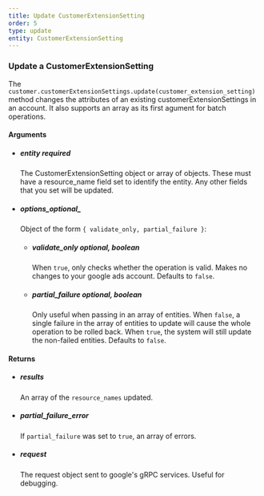 ```yaml
---
title: Update CustomerExtensionSetting 
order: 5
type: update
entity: CustomerExtensionSetting 
---
```


### Update a CustomerExtensionSetting 


The `customer.customerExtensionSettings.update(customer_extension_setting)` method changes the attributes of an existing customerExtensionSettings in an account. It also supports an array as its first agument for batch operations.


#### Arguments

-   ##### entity _required_
    The CustomerExtensionSetting object or array of objects. These must have a resource_name field set to identify the entity. Any other fields that you set will be updated.
-   ##### options_optional_
    Object of the form `{ validate_only, partial_failure }`:
    -   ##### validate_only _optional, boolean_
        When `true`, only checks whether the operation is valid. Makes no changes to your google ads account. Defaults to `false`.
    -   ##### partial_failure _optional, boolean_
        Only useful when passing in an array of entities. When `false`, a single failure in the array of entities to update will cause the whole operation to be rolled back. When `true`, the system will still update the non-failed entities. Defaults to `false`.


#### Returns

-   ##### results
    An array of the `resource_names` updated.
-   ##### partial_failure_error
    If `partial_failure` was set to `true`, an array of errors.
-   ##### request
    The request object sent to google's gRPC services. Useful for debugging.
